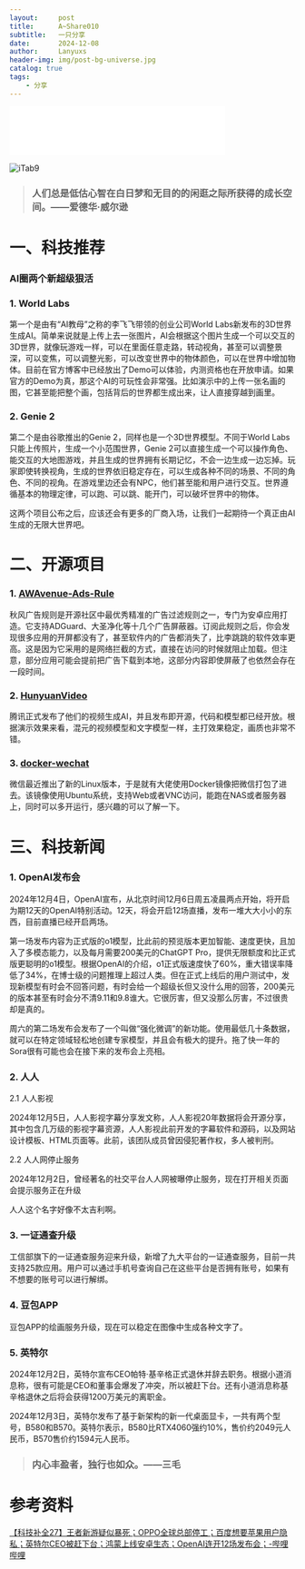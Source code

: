 ```yaml
---
layout:     post
title:      A~Share010
subtitle:   一只分享
date:       2024-12-08
author:     Lanyuxs
header-img: img/post-bg-universe.jpg
catalog: true
tags:
    - 分享
---
```


<iframe frameborder="no" border="0" marginwidth="0" marginheight="0" width=380 height=86 src="//music.163.com/outchain/player?type=2&id=1900003217&auto=0&height=66"></iframe>

![iTab9](https://p.ipic.vip/x2hvf5.webp)

> ### 人们总是低估心智在白日梦和无目的的闲逛之际所获得的成长空间。——爱德华·威尔逊

# 一、科技推荐

### AI圈两个新超级狠活

### 1. World Labs

第一个是由有“AI教母”之称的李飞飞带领的创业公司World Labs新发布的3D世界生成AI。简单来说就是上传上去一张图片，AI会根据这个图片生成一个可以交互的3D世界，就像玩游戏一样，可以在里面任意走路，转动视角，甚至可以调整景深，可以变焦，可以调整光影，可以改变世界中的物体颜色，可以在世界中增加物体。目前在官方博客中已经放出了Demo可以体验，内测资格也在开放申请。如果官方的Demo为真，那这个AI的可玩性会非常强。比如演示中的上传一张名画的图，它甚至能把整个画，包括背后的世界都生成出来，让人直接穿越到画里。

### 2. Genie 2

第二个是由谷歌推出的Genie 2，同样也是一个3D世界模型。不同于World Labs只能上传照片，生成一个小范围世界，Genie 2可以直接生成一个可以操作角色、能交互的大地图游戏，并且生成的世界拥有长期记忆，不会一边生成一边忘掉。玩家即使转换视角，生成的世界依旧稳定存在，可以生成各种不同的场景、不同的角色、不同的视角。在游戏里边还会有NPC，他们甚至能和用户进行交互。世界遵循基本的物理定律，可以跑、可以跳、能开门，可以破坏世界中的物体。

这两个项目公布之后，应该还会有更多的厂商入场，让我们一起期待一个真正由AI生成的无限大世界吧。

# 二、开源项目

### 1. [AWAvenue-Ads-Rule](https://github.com/TG-Twilight/AWAvenue-Ads-Rule)

秋风广告规则是开源社区中最优秀精准的广告过滤规则之一，专门为安卓应用打造。它支持ADGuard、大圣净化等十几个广告屏蔽器。订阅此规则之后，你会发现很多应用的开屏都没有了，甚至软件内的广告都消失了，比李跳跳的软件效率更高。这是因为它采用的是网络拦截的方式，直接在访问的时候就阻止加载。但注意，部分应用可能会提前把广告下载到本地，这部分内容即使屏蔽了也依然会存在一段时间。

### 2. [HunyuanVideo](https://github.com/Tencent/HunyuanVideo)

腾讯正式发布了他们的视频生成AI，并且发布即开源，代码和模型都已经开放。根据演示效果来看，混元的视频模型和文字模型一样，主打效果稳定，画质也非常不错。

### 3. [docker-wechat](https://github.com/RICwang/docker-wechat)

微信最近推出了新的Linux版本，于是就有大佬使用Docker镜像把微信打包了进去。该镜像使用Ubuntu系统，支持Web或者VNC访问，能跑在NAS或者服务器上，同时可以多开运行，感兴趣的可以了解一下。

# 三、科技新闻

### 1. OpenAI发布会

2024年12月4日，OpenAI宣布，从北京时间12月6日周五凌晨两点开始，将开启为期12天的OpenAI特别活动。12天，将会开启12场直播，发布一堆大大小小的东西，目前直播已经开启两场。

第一场发布内容为正式版的o1模型，比此前的预览版本更加智能、速度更快，且加入了多模态能力，以及每月需要200美元的ChatGPT Pro，提供无限额度和比正式版更聪明的o1模型。根据OpenAI的介绍，o1正式版速度快了60%，重大错误率降低了34%，在博士级的问题推理上超过人类。但在正式上线后的用户测试中，发现新模型有时会不回答问题，有时会给一个超级长但又没什么用的回答，200美元的版本甚至有时会分不清9.11和9.8谁大。它很厉害，但又没那么厉害，不过很贵却是真的。

周六的第二场发布会发布了一个叫做“强化微调”的新功能。使用最低几十条数据，就可以在特定领域轻松地创建专家模型，并且会有极大的提升。拖了快一年的Sora很有可能也会在接下来的发布会上亮相。

### 2. 人人

2.1 人人影视

2024年12月5日，人人影视字幕分享发文称，人人影视20年数据将会开源分享，其中包含几万级的影视字幕资源，人人影视此前开发的字幕软件和源码，以及网站设计模板、HTML页面等。此前，该团队成员曾因侵犯著作权，多人被判刑。

2.2 人人网停止服务

2024年12月2日，曾经著名的社交平台人人网被曝停止服务，现在打开相关页面会提示服务正在升级

人人这个名字好像不太吉利啊。

### 3. 一证通查升级

工信部旗下的一证通查服务迎来升级，新增了九大平台的一证通查服务，目前一共支持25款应用。用户可以通过手机号查询自己在这些平台是否拥有账号，如果有不想要的账号可以进行解绑。

### 4. 豆包APP

豆包APP的绘画服务升级，现在可以稳定在图像中生成各种文字了。

### 5. 英特尔

2024年12月2日，英特尔宣布CEO帕特·基辛格正式退休并辞去职务。根据小道消息称，很有可能是CEO和董事会爆发了冲突，所以被赶下台。还有小道消息称基辛格退休之后将会获得1200万美元的离职金。

2024年12月3日，英特尔发布了基于新架构的新一代桌面显卡，一共有两个型号，B580和B570。英特尔表示，B580比RTX4060强约10%，售价约2049元人民币，B570售价约1594元人民币。

> ### 内心丰盈者，独行也如众。——三毛

# 参考资料

[【科技补全27】王者新游疑似暴死；OPPO全球总部停工；百度想要苹果用户隐私；英特尔CEO被赶下台；鸿蒙上线安卓生态；OpenAI连开12场发布会；-哔哩哔哩](https://b23.tv/IRk9Fah)